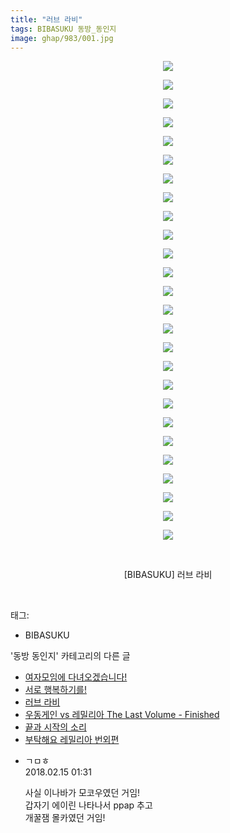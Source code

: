 ```yaml
---
title: "러브 라비"
tags: BIBASUKU 동방_동인지
image: ghap/983/001.jpg
---
```

<div class="article">
<p style="text-align: center; clear: none; float: none;"><img src="{{ site.nasurl }}/ghap/983/001.jpg"/></p>
<p style="text-align: center; clear: none; float: none;"><img src="{{ site.nasurl }}/ghap/983/002.jpg"/></p>
<p style="text-align: center; clear: none; float: none;"><img src="{{ site.nasurl }}/ghap/983/003.jpg"/></p>
<p style="text-align: center; clear: none; float: none;"><img src="{{ site.nasurl }}/ghap/983/004.jpg"/></p>
<p style="text-align: center; clear: none; float: none;"><img src="{{ site.nasurl }}/ghap/983/005.jpg"/></p>
<p style="text-align: center; clear: none; float: none;"><img src="{{ site.nasurl }}/ghap/983/006.jpg"/></p>
<p style="text-align: center; clear: none; float: none;"><img src="{{ site.nasurl }}/ghap/983/007.jpg"/></p>
<p style="text-align: center; clear: none; float: none;"><img src="{{ site.nasurl }}/ghap/983/008.jpg"/></p>
<p style="text-align: center; clear: none; float: none;"><img src="{{ site.nasurl }}/ghap/983/009.jpg"/></p>
<p style="text-align: center; clear: none; float: none;"><img src="{{ site.nasurl }}/ghap/983/010.jpg"/></p>
<p style="text-align: center; clear: none; float: none;"><img src="{{ site.nasurl }}/ghap/983/011.jpg"/></p>
<p style="text-align: center; clear: none; float: none;"><img src="{{ site.nasurl }}/ghap/983/012.jpg"/></p>
<p style="text-align: center; clear: none; float: none;"><img src="{{ site.nasurl }}/ghap/983/013.jpg"/></p>
<p style="text-align: center; clear: none; float: none;"><img src="{{ site.nasurl }}/ghap/983/014.jpg"/></p>
<p style="text-align: center; clear: none; float: none;"><img src="{{ site.nasurl }}/ghap/983/015.jpg"/></p>
<p style="text-align: center; clear: none; float: none;"><img src="{{ site.nasurl }}/ghap/983/016.jpg"/></p>
<p style="text-align: center; clear: none; float: none;"><img src="{{ site.nasurl }}/ghap/983/017.jpg"/></p>
<p style="text-align: center; clear: none; float: none;"><img src="{{ site.nasurl }}/ghap/983/018.jpg"/></p>
<p style="text-align: center; clear: none; float: none;"><img src="{{ site.nasurl }}/ghap/983/019.jpg"/></p>
<p style="text-align: center; clear: none; float: none;"><img src="{{ site.nasurl }}/ghap/983/020.jpg"/></p>
<p style="text-align: center; clear: none; float: none;"><img src="{{ site.nasurl }}/ghap/983/021.jpg"/></p>
<p style="text-align: center; clear: none; float: none;"><img src="{{ site.nasurl }}/ghap/983/022.jpg"/></p>
<p style="text-align: center; clear: none; float: none;"><img src="{{ site.nasurl }}/ghap/983/023.jpg"/></p>
<p style="text-align: center; clear: none; float: none;"><img src="{{ site.nasurl }}/ghap/983/024.jpg"/></p>
<p style="text-align: center; clear: none; float: none;"><img src="{{ site.nasurl }}/ghap/983/025.jpg"/></p>
<p style="text-align: center; clear: none; float: none;"><img src="{{ site.nasurl }}/ghap/983/026.jpg"/></p>
<p style="text-align: center; clear: none; float: none;"><br/></p>
<p style="text-align: center; clear: none; float: none;">[BIBASUKU] 러브 라비</p>
<p><br/></p>
</div><div class="tagTrail">
<p>태그: </p>
<ul>
<li>BIBASUKU</li>
</ul>
</div><div class="another">
<p>'동방 동인지' 카테고리의 다른 글</p>
<ul>
<li><a href="/2016-07-21-ghap_985">여자모임에 다녀오겠습니다!</a></li>
<li><a href="/2016-07-21-ghap_984">서로 행복하기를!</a></li>
<li><a href="/2016-07-21-ghap_983">러브 라비</a></li>
<li><a href="/2016-07-21-ghap_982">우동게인 vs 레밀리아 The Last Volume - Finished</a></li>
<li><a href="/2016-07-21-ghap_981">끝과 시작의 소리</a></li>
<li><a href="/2016-07-21-ghap_978">부탁해요 레밀리아 번외편</a></li>
</ul>
</div><div class="cb_module cb_fluid">
<div class="cb_wrt cb_profile">
<div class="comment">
<ul>
<li class="cb_thumb_off" id="comment15199884">
<div class="cb_comment_area">
<div class="cb_info_area">
<div class="cb_section">
<span class="cb_nick_name">ㄱㅁㅎ</span>
</div>
<div class="cb_section">
<span class="cb_date">2018.02.15 01:31 </span>
</div>
</div>
<div class="cb_dsc_comment">
<p class="cb_dsc">
											사실 이나바가 모코우였던 거임!<br/>
갑자기 에이린 나타나서 ppap 추고<br/>
개꿀잼 몰카였던 거임!
										</p>
</div>
</div></li>
</ul>
</div>
</div><!-- commentList close -->
</div>